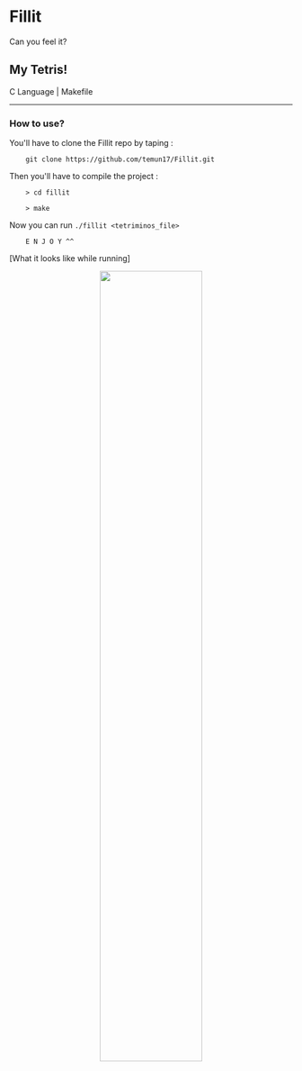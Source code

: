 # Fillit
Can you feel it?
                                   
<h2>My Tetris!</h2>

C Language | Makefile

<hr>

<h3>How to use?</h3>

You'll have to clone the Fillit repo by taping :

        git clone https://github.com/temun17/Fillit.git

Then you'll have to compile the project :

        > cd fillit
        
        > make
        
Now you can run <code>./fillit <tetriminos_file></code>

        E N J O Y ^^
        
[What it looks like while running]

<p align="center">
  <img src="https://github.com/wickedpool/Fillit-42/blob/master/img/fillit.png" width="60%"/>
</p>
